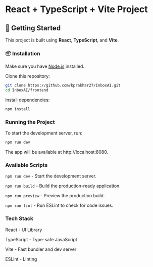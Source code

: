 # React + TypeScript + Vite Project

## 🚀 Getting Started

This project is built using **React**, **TypeScript**, and **Vite**.

### 📦 Installation

Make sure you have [Node.js](https://nodejs.org/) installed.

Clone this repository:

```sh
git clone https://github.com/kprakhar27/InboxAI.git
cd InboxAI/frontend
```

Install dependencies:

```sh
npm install
```

### Running the Project

To start the development server, run:

```sh
npm run dev
```

The app will be available at http://localhost:8080.

### Available Scripts

`npm run dev` - Start the development server.

`npm run build` - Build the production-ready application.

`npm run preview` - Preview the production build.

`npm run lint` - Run ESLint to check for code issues.

### Tech Stack

React - UI Library

TypeScript - Type-safe JavaScript

Vite - Fast bundler and dev server

ESLint - Linting
